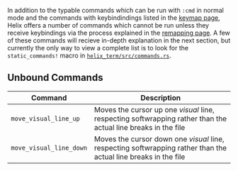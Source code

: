 In addition to the typable commands which can be run with `:cmd` in normal mode and the commands with keybindindings listed in the [keymap page](./keymap.md), Helix offers a number of commands which cannot be run unless they receive keybindings via the process explained in the [remapping page](./remapping.md). A few of these commands will recieve in-depth explanation in the next section, but currently the only way to view a complete list is to look for the `static_commands!` macro in [`helix_term/src/commands.rs`](https://github.com/sscheele/helix/blob/master/helix-term/src/commands.rs).

## Unbound Commands
| Command               | Description                                          |
|---------              |------------                                          |
| `move_visual_line_up` | Moves the cursor up one _visual_ line, respecting softwrapping rather than the actual line breaks in the file |
| `move_visual_line_down` | Moves the cursor down one _visual_ line, respecting softwrapping rather than the actual line breaks in the file |
